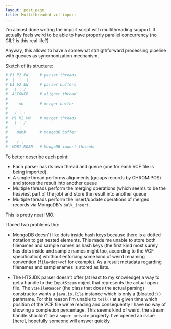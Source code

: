 ```yaml
---
layout: post_page
title: Multithreaded vcf-import 
---
```


I'm almost done writing the import script with multithreading support.
It actually feels weird to be able to have properly parallel concurrency (no GIL? is this real life?)

Anyway, this allows to have a somewhat straigthforward processing pipeline with queues as syncrhonization mechanism.

Sketch of its structure:

```ruby
# P1 P2 PN     # parser threads
#  |  |  | 
# b1 b2 bN     # parser buffers
#   \ | /
#  ALIGNER     # aligner thread
#     |
#     mb       # merger buffer 
#     | 
#   / | \
#  M1 M2 MN    # merger threads
#   \ | /
#     |
#    mdbb      # MongoDB buffer
#     |
#    / \
#  MDB1 MDBN   # MongoDB import threads 
```

To better describe each point:

* Each parser has its own thread and queue (one for each VCF file is being imported).
* A single thread performs alignments (groups records by CHROM:POS) and stores the result into another queue
* Multiple threads perform the merging operations (which seems to be the heaviest part of the job) and store the result into another queue
* Multiple threads perform the insert/update operations of merged records via MongoDB's `bulk_insert`.

This is pretty neat IMO.

I faced two problems tho:

* MongoDB doesn't like dots inside hash keys because there is a dotted notation to get nested elements. This made me unable to store both filenames and sample names as hash keys (the first kind most surely has dots inside and sample names might too, according to the VCF specification) whithout enforcing some kind of weird renaming convention (`file<dot>vcf` for example). As a result metadata regarding filenames and samplenames is stored as lists.

* The HTSJDK parser doesn't offer (at least to my knowledge) a way to get a handle to the `InputSteam` object that represents the actual open file. The `VCFFileReader` (the class that does the actual parsing) constructor wants a `java.io.File` instance which is only a (bloated :) ) pathname. For this reason I'm unable to `tell()` at a given time which position of the VCF file we're reading and consequently I have no way of showing a completion percentage. This seems kind of weird, the stream handle shouldn't be a `super private` property. I've opened an issue [[here]](https://github.com/samtools/htsjdk/issues/63), hopefully someone will answer quickly.  

